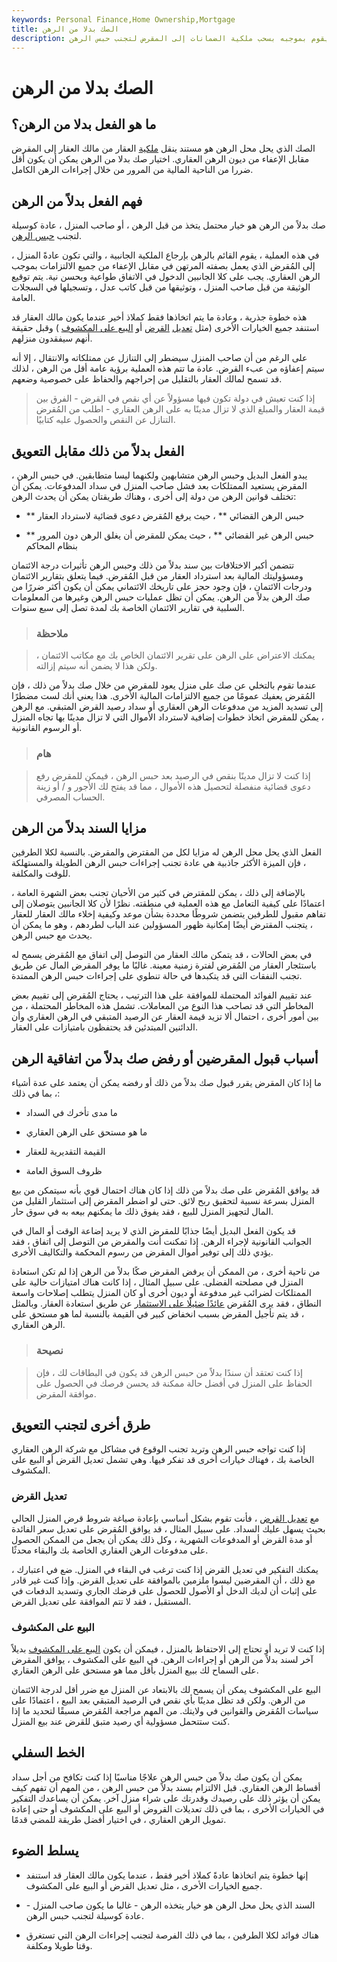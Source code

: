 ```yaml
---
keywords: Personal Finance,Home Ownership,Mortgage
title: الصك بدلا من الرهن
description: السند الذي يحل محل الرهن هو إجراء من قبل راهن يقوم بموجبه بسحب ملكية الضمانات إلى المقرض لتجنب حبس الرهن.
---
```


# الصك بدلا من الرهن
## ما هو الفعل بدلا من الرهن؟

الصك الذي يحل محل الرهن هو مستند ينقل [ملكية](/title) العقار من مالك العقار إلى المقرض مقابل الإعفاء من ديون الرهن العقاري. اختيار صك بدلا من الرهن يمكن أن يكون أقل ضررا من الناحية المالية من المرور من خلال إجراءات الرهن الكامل.

## فهم الفعل بدلاً من الرهن

صك بدلاً من الرهن هو خيار محتمل يتخذ من قبل الرهن ، أو صاحب المنزل ، عادة كوسيلة لتجنب [حبس الرهن](/foreclosure).

في هذه العملية ، يقوم القائم بالرهن بإرجاع الملكية الجانبية ، والتي تكون عادةً المنزل ، إلى المُقرض الذي يعمل بصفته المرتهن في مقابل الإعفاء من جميع الالتزامات بموجب الرهن العقاري. يجب على كلا الجانبين الدخول في الاتفاق طواعية وبحسن نية. يتم توقيع الوثيقة من قبل صاحب المنزل ، وتوثيقها من قبل كاتب عدل ، وتسجيلها في السجلات العامة.

هذه خطوة جذرية ، وعادة ما يتم اتخاذها فقط كملاذ أخير عندما يكون مالك العقار قد استنفد جميع الخيارات الأخرى (مثل [تعديل](/loan_modification) [القرض](/loan_modification) أو [البيع على المكشوف](/real-estate-short-sale) ) وقبل حقيقة أنهم سيفقدون منزلهم.

على الرغم من أن صاحب المنزل سيضطر إلى التنازل عن ممتلكاته والانتقال ، إلا أنه سيتم إعفاؤه من عبء القرض. عادة ما تتم هذه العملية برؤية عامة أقل من الرهن ، لذلك قد تسمح لمالك العقار بالتقليل من إحراجهم والحفاظ على خصوصية وضعهم.

> إذا كنت تعيش في دولة تكون فيها مسؤولاً عن أي نقص في القرض - الفرق بين قيمة العقار والمبلغ الذي لا تزال مدينًا به على الرهن العقاري - اطلب من المُقرض التنازل عن النقص والحصول عليه كتابيًا.

>

## الفعل بدلاً من ذلك مقابل التعويق

يبدو الفعل البديل وحبس الرهن متشابهين ولكنهما ليسا متطابقين. في حبس الرهن ، المقرض يستعيد الممتلكات بعد فشل صاحب المنزل في سداد المدفوعات. يمكن أن تختلف قوانين الرهن من دولة إلى أخرى ، وهناك طريقتان يمكن أن يحدث الرهن:

- ** حبس الرهن القضائي ** ، حيث يرفع المُقرض دعوى قضائية لاسترداد العقار

- ** حبس الرهن غير القضائي ** ، حيث يمكن للمقرض أن يغلق الرهن دون المرور بنظام المحاكم

تتضمن أكبر الاختلافات بين سند بدلاً من ذلك وحبس الرهن تأثيرات درجة الائتمان ومسؤوليتك المالية بعد استرداد العقار من قبل المُقرض. فيما يتعلق بتقارير الائتمان ودرجات الائتمان ، فإن وجود حجز على تاريخك الائتماني يمكن أن يكون أكثر ضررًا من صك الرهن بدلاً من الرهن. يمكن أن تظل عمليات حبس الرهن وغيرها من المعلومات السلبية في تقارير الائتمان الخاصة بك لمدة تصل إلى سبع سنوات.

> ### ملاحظة

> يمكنك الاعتراض على الرهن على تقرير الائتمان الخاص بك مع مكاتب الائتمان ، ولكن هذا لا يضمن أنه سيتم إزالته.

>

عندما تقوم بالتخلي عن صك على منزل يعود للمقرض من خلال صك بدلاً من ذلك ، فإن المُقرض يعفيك عمومًا من جميع الالتزامات المالية الأخرى. هذا يعني أنك لست مضطرًا إلى تسديد المزيد من مدفوعات الرهن العقاري أو سداد رصيد القرض المتبقي. مع الرهن ، يمكن للمقرض اتخاذ خطوات إضافية لاسترداد الأموال التي لا تزال مدينًا بها تجاه المنزل أو الرسوم القانونية.

> ### هام

> إذا كنت لا تزال مدينًا بنقص في الرصيد بعد حبس الرهن ، فيمكن للمقرض رفع دعوى قضائية منفصلة لتحصيل هذه الأموال ، مما قد يفتح لك الأجور و / أو زينة الحساب المصرفي.

>

## مزايا السند بدلاً من الرهن

الفعل الذي يحل محل الرهن له مزايا لكل من المقترض والمقرض. بالنسبة لكلا الطرفين ، فإن الميزة الأكثر جاذبية هي عادة تجنب إجراءات حبس الرهن الطويلة والمستهلكة للوقت والمكلفة.

بالإضافة إلى ذلك ، يمكن للمقترض في كثير من الأحيان تجنب بعض الشهرة العامة ، اعتمادًا على كيفية التعامل مع هذه العملية في منطقته. نظرًا لأن كلا الجانبين يتوصلان إلى تفاهم مقبول للطرفين يتضمن شروطًا محددة بشأن موعد وكيفية إخلاء مالك العقار للعقار ، يتجنب المقترض أيضًا إمكانية ظهور المسؤولين عند الباب لطردهم ، وهو ما يمكن أن يحدث مع حبس الرهن.

في بعض الحالات ، قد يتمكن مالك العقار من التوصل إلى اتفاق مع المُقرض يسمح له باستئجار العقار من المُقرض لفترة زمنية معينة. غالبًا ما يوفر المقرض المال عن طريق تجنب النفقات التي قد يتكبدها في حالة تنطوي على إجراءات حبس الرهن الممتدة.

عند تقييم الفوائد المحتملة للموافقة على هذا الترتيب ، يحتاج المُقرض إلى تقييم بعض المخاطر التي قد تصاحب هذا النوع من المعاملات. تشمل هذه المخاطر المحتملة ، من بين أمور أخرى ، احتمال ألا تزيد قيمة العقار عن الرصيد المتبقي في الرهن العقاري وأن الدائنين المبتدئين قد يحتفظون بامتيازات على العقار.

## أسباب قبول المقرضين أو رفض صك بدلاً من اتفاقية الرهن

ما إذا كان المقرض يقرر قبول صك بدلاً من ذلك أو رفضه يمكن أن يعتمد على عدة أشياء ، بما في ذلك:

- ما مدى تأخرك في السداد

- ما هو مستحق على الرهن العقاري

- القيمة التقديرية للعقار

- ظروف السوق العامة

قد يوافق المُقرض على صك بدلاً من ذلك إذا كان هناك احتمال قوي بأنه سيتمكن من بيع المنزل بسرعة نسبية لتحقيق ربح لائق. حتى لو اضطر المقرض إلى استثمار القليل من المال لتجهيز المنزل للبيع ، فقد يفوق ذلك ما يمكنهم بيعه به في سوق حار.

قد يكون الفعل البديل أيضًا جذابًا للمقرض الذي لا يريد إضاعة الوقت أو المال في الجوانب القانونية لإجراء الرهن. إذا تمكنت أنت والمقرض من التوصل إلى اتفاق ، فقد يؤدي ذلك إلى توفير أموال المقرض من رسوم المحكمة والتكاليف الأخرى.

من ناحية أخرى ، من الممكن أن يرفض المقرض صكًا بدلاً من الرهن إذا لم تكن استعادة المنزل في مصلحته الفضلى. على سبيل المثال ، إذا كانت هناك امتيازات حالية على الممتلكات لضرائب غير مدفوعة أو ديون أخرى أو كان المنزل يتطلب إصلاحات واسعة النطاق ، فقد يرى المُقرض [عائدًا ضئيلًا على الاستثمار](/returnoninvestment) عن طريق استعادة العقار. وبالمثل ، قد يتم تأجيل المقرض بسبب انخفاض كبير في القيمة بالنسبة لما هو مستحق على الرهن العقاري.

> ### نصيحة

> إذا كنت تعتقد أن سندًا بدلاً من حبس الرهن قد يكون في البطاقات لك ، فإن الحفاظ على المنزل في أفضل حالة ممكنة قد يحسن فرصك في الحصول على موافقة المقرض.

>

## طرق أخرى لتجنب التعويق

إذا كنت تواجه حبس الرهن وتريد تجنب الوقوع في مشاكل مع شركة الرهن العقاري الخاصة بك ، فهناك خيارات أخرى قد تفكر فيها. وهي تشمل تعديل القرض أو البيع على المكشوف.

### تعديل القرض

مع [تعديل القرض](/loan_modification) ، فأنت تقوم بشكل أساسي بإعادة صياغة شروط قرض المنزل الحالي بحيث يسهل عليك السداد. على سبيل المثال ، قد يوافق المُقرض على تعديل سعر الفائدة أو مدة القرض أو المدفوعات الشهرية ، وكل ذلك يمكن أن يجعل من الممكن الحصول على مدفوعات الرهن العقاري الخاصة بك والبقاء محدثًا.

يمكنك التفكير في تعديل القرض إذا كنت ترغب في البقاء في المنزل. ضع في اعتبارك ، مع ذلك ، أن المقرضين ليسوا ملزمين بالموافقة على تعديل القرض. وإذا كنت غير قادر على إثبات أن لديك الدخل أو الأصول للحصول على قرضك الجاري وتسديد الدفعات في المستقبل ، فقد لا تتم الموافقة على تعديل القرض.

### البيع على المكشوف

إذا كنت لا تريد أو تحتاج إلى الاحتفاظ بالمنزل ، فيمكن أن يكون [البيع على المكشوف](/real-estate-short-sale) بديلاً آخر لسند بدلاً من الرهن أو إجراءات الرهن. في البيع على المكشوف ، يوافق المقرض على السماح لك ببيع المنزل بأقل مما هو مستحق على الرهن العقاري.

البيع على المكشوف يمكن أن يسمح لك بالابتعاد عن المنزل مع ضرر أقل لدرجة الائتمان من الرهن. ولكن قد تظل مدينًا بأي نقص في الرصيد المتبقي بعد البيع ، اعتمادًا على سياسات المُقرض والقوانين في ولايتك. من المهم مراجعة المُقرض مسبقًا لتحديد ما إذا كنت ستتحمل مسؤولية أي رصيد متبق للقرض عند بيع المنزل.

## الخط السفلي

يمكن أن يكون صك بدلاً من حبس الرهن علاجًا مناسبًا إذا كنت تكافح من أجل سداد أقساط الرهن العقاري. قبل الالتزام بسند بدلاً من حبس الرهن ، من المهم أن تفهم كيف يمكن أن يؤثر ذلك على رصيدك وقدرتك على شراء منزل آخر. يمكن أن يساعدك التفكير في الخيارات الأخرى ، بما في ذلك تعديلات القروض أو البيع على المكشوف أو حتى إعادة تمويل الرهن العقاري ، في اختيار أفضل طريقة للمضي قدمًا.

## يسلط الضوء

- إنها خطوة يتم اتخاذها عادةً كملاذ أخير فقط ، عندما يكون مالك العقار قد استنفد جميع الخيارات الأخرى ، مثل تعديل القرض أو البيع على المكشوف.

- السند الذي يحل محل الرهن هو خيار يتخذه الرهن - غالبا ما يكون صاحب المنزل - عادة كوسيلة لتجنب حبس الرهن.

- هناك فوائد لكلا الطرفين ، بما في ذلك الفرصة لتجنب إجراءات الرهن التي تستغرق وقتا طويلا ومكلفة.

